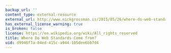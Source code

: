 ```yaml
---
backup_url: ''
content_type: external-resource
external_url: http://www.nickgrossman.is/2015/05/26/where-do-web-standards-come-from/
has_external_license_warning: true
is_broken: false
license: https://en.wikipedia.org/wiki/All_rights_reserved
title: Where Do Web Standards Come from?
uid: d9946f7a-04ed-415c-a944-105dee6bb7d4
---
```

